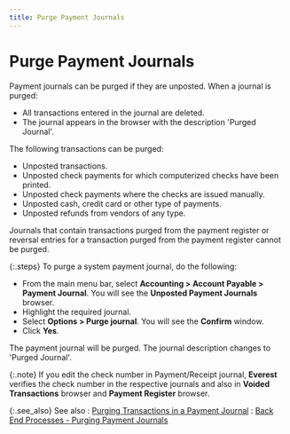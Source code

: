 ```yaml
---
title: Purge Payment Journals
---
```


# Purge Payment Journals


Payment journals can be purged if they are unposted. When a journal  is purged:

- All transactions  entered in the journal are deleted.
- The journal  appears in the browser with the description 'Purged Journal'.



The following transactions can be purged:

- Unposted transactions.
- Unposted check  payments for which computerized checks have been printed.
- Unposted check  payments where the checks are issued manually.
- Unposted cash,  credit card or other type of payments.
- Unposted refunds  from vendors of any type.



Journals that contain transactions purged from the payment register  or reversal entries for a transaction purged from the payment register  cannot be purged.


{:.steps}
To purge a system payment journal, do the  following:

- From the main  menu bar, select **Accounting &gt; Account 
 Payable &gt; Payment Journal**. You will see the **Unposted 
 Payment Journals** browser.
- Highlight the  required journal.
- Select **Options &gt; Purge journal**. You will  see the **Confirm** window.
- Click **Yes**.



The payment journal will be purged. The journal description changes  to 'Purged Journal'.


{:.note}
If you edit the check number in Payment/Receipt  journal, **Everest** verifies the  check number in the respective journals and also in **Voided 
 Transactions** browser and **Payment 
 Register** browser.


{:.see_also}
See also
: [Purging  Transactions in a Payment Journal]({{site.acc_baseurl}}/vendor-payments-and-refunds/payment-jrnl-proc/purge-payment-jrnls-trans/purging-trans/del_trans_in_pmnt_jrnl.html)
: [Back  End Processes - Purging Payment Journals]({{site.acc_baseurl}}/vendor-payments-and-refunds/payment-jrnl-proc/purge-payment-jrnls-trans/back_end_processes_voiding_payment_journals.html)

